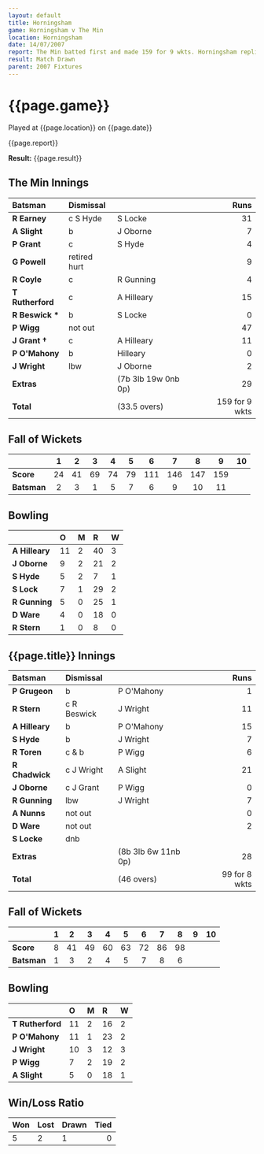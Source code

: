 ```yaml
---
layout: default
title: Horningsham
game: Horningsham v The Min
location: Horningsham
date: 14/07/2007
report: The Min batted first and made 159 for 9 wkts. Horningsham replied with 99 for 8 wkts
result: Match Drawn
parent: 2007 Fixtures
---
```


# {{page.game}}

Played at {{page.location}} on {{page.date}}

{{page.report}}

**Result:** {{page.result}}

## The Min Innings

| Batsman | Dismissal |  | Runs |
|:---|:---|---|---:|
| **R Earney** | c S Hyde | S Locke | 31 |
| **A Slight** | b | J Oborne | 7 |
| **P Grant** | c | S Hyde | 4 |
| **G Powell** | retired hurt |  | 9 |
| **R Coyle** | c | R Gunning | 4 |
| **T Rutherford** | c | A Hilleary | 15 |
| **R Beswick &#42;** | b | S Locke | 0 |
| **P Wigg** | not out |  | 47 |
| **J Grant &#8224;** | c | A Hilleary | 11 |
| **P O'Mahony** | b | Hilleary | 0 |
| **J Wright** | lbw | J Oborne | 2 |
| **Extras** | | (7b 3lb 19w 0nb 0p) | 29 |
| **Total** | | (33.5 overs) | 159 for 9 wkts |

## Fall of Wickets

| | 1 | 2 | 3 | 4 | 5 | 6 | 7 | 8 | 9 | 10 |
|---|:---:|:---:|:---:|:---:|:---:|:---:|:---:|:---:|:---:|:---:|
| **Score** | 24 | 41 | 69 | 74 | 79 | 111 | 146 | 147 | 159 |  |
| **Batsman** | 2 | 3 | 1 | 5 | 7 | 6 | 9 | 10 | 11 |  |

## Bowling

| | O | M | R | W |
|---|:---|:---|:---|:---|
| **A Hilleary** | 11 | 2 | 40 | 3 |
| **J Oborne** | 9 | 2 | 21 | 2 |
| **S Hyde** | 5 | 2 | 7 | 1 |
| **S Lock** | 7 | 1 | 29 | 2 |
| **R Gunning** | 5 | 0 | 25 | 1 |
| **D Ware** | 4 | 0 | 18 | 0 |
| **R Stern** | 1 | 0 | 8 | 0 |

## {{page.title}} Innings

| Batsman | Dismissal |  | Runs |
|:---|:---|---|---:|
| **P Grugeon** | b | P O'Mahony | 1 |
| **R Stern** | c R Beswick | J Wright | 11 |
| **A Hilleary** | b | P O'Mahony | 15 |
| **S Hyde** | b | J Wright | 7 |
| **R Toren** | c & b | P Wigg | 6 |
| **R Chadwick** | c J Wright | A Slight |21  |
| **J Oborne** | c J Grant | P Wigg | 0 |
| **R Gunning** | lbw | J Wright | 7 |
| **A Nunns** | not out |  | 0 |
| **D Ware** | not out |  | 2 |
| **S Locke** | dnb |  |  |
| **Extras** | | (8b 3lb 6w 11nb 0p) | 28 |
| **Total** | | (46 overs) | 99 for 8 wkts |

## Fall of Wickets

| | 1 | 2 | 3 | 4 | 5 | 6 | 7 | 8 | 9 | 10 |
|---|:---:|:---:|:---:|:---:|:---:|:---:|:---:|:---:|:---:|:---:|
| **Score** | 8 | 41 | 49 | 60 | 63 | 72 | 86 | 98 |  |  |
| **Batsman** | 1 | 3 | 2 | 4 | 5 | 7 | 8 | 6 |  |  |

## Bowling

| | O | M | R | W |
|---|:---|:---|:---|:---|
| **T Rutherford** | 11 | 2 | 16 | 2 |
| **P O'Mahony** | 11 | 1 | 23 | 2 |
| **J Wright** | 10 | 3 | 12 | 3 |
| **P Wigg** | 7 | 2 | 19 | 2 |
| **A Slight** | 5 | 0 | 18 | 1 |

## Win/Loss Ratio

| Won | Lost | Drawn | Tied |
|:---|:---|:---|---:|
| 5 | 2 | 1 | 0 |